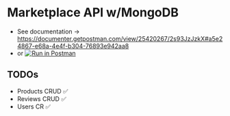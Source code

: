 # Marketplace API w/MongoDB

- See documentation -> https://documenter.getpostman.com/view/25420267/2s93JzJzkX#a5e24867-e68a-4e4f-b304-76893e942aa8
- or
  [![Run in Postman](https://run.pstmn.io/button.svg)](https://app.getpostman.com/run-collection/25420267-1220021d-c729-4a97-b653-f2199ca6069f?action=collection%2Ffork&collection-url=entityId%3D25420267-1220021d-c729-4a97-b653-f2199ca6069f%26entityType%3Dcollection%26workspaceId%3D190f09f5-0111-4d2a-92ae-7762917d4c51)

## TODOs

- Products CRUD ✅
- Reviews CRUD ✅
- Users CR ✅
